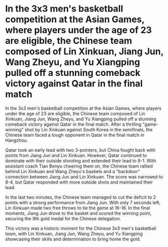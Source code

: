 #  In the 3x3 men's basketball competition at the Asian Games, where players under the age of 23 are eligible, the Chinese team composed of Lin Xinkuan, Jiang Jun, Wang Zheyu, and Yu Xiangping pulled off a stunning comeback victory against Qatar in the final match 
  In the 3x3 men's basketball competition at the Asian Games, where players under the age of 23 are eligible, the Chinese team composed of Lin Xinkuan, Jiang Jun, Wang Zheyu, and Yu Xiangping pulled off a stunning comeback victory against Qatar in the final match. After a thrilling "game-winning" shot by Lin Xinkuan against South Korea in the semifinals, the Chinese team faced a tough opponent in Qatar in the final match in Hangzhou.

Qatar took an early lead with two 3-pointers, but China fought back with points from Jiang Jun and Lin Xinkuan. However, Qatar continued to dominate with their outside shooting and extended their lead to 8-1. With assistant coach Tian Benyu cheering them on, the Chinese team rallied behind Lin Xinkuan and Wang Zheyu's baskets and a "backdoor" connection between Jiang Jun and Lin Xinkuan. The score was narrowed to 8-4, but Qatar responded with more outside shots and maintained their lead.

In the last two minutes, the Chinese team managed to cut the deficit to 2 points with a strong performance from Jiang Jun. With only 7 seconds left, Lin Xinkuan made two free throws to tie the game at 16-16. In the final moments, Jiang Jun drove to the basket and scored the winning point, securing the 9th gold medal for the Chinese delegation.

This victory was a historic moment for the Chinese 3x3 men's basketball team, with Lin Xinkuan, Jiang Jun, Wang Zheyu, and Yu Xiangping showcasing their skills and determination to bring home the gold. 